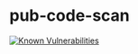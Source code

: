 # pub-code-scan

[![Known Vulnerabilities](https://snyk.io/test/github/yhe13/pub-code-scan/badge.svg?targetFile=requirements.txt)](https://snyk.io/test/github/yhe13/pub-code-scan?targetFile=requirements.txt)
